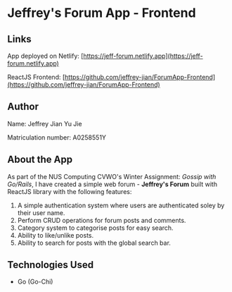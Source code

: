 # Jeffrey's Forum App - Frontend

## Links
App deployed on Netlify: [https://jeff-forum.netlify.app](https://jeff-forum.netlify.app)

ReactJS Frontend: [https://github.com/jeffrey-jian/ForumApp-Frontend](https://github.com/jeffrey-jian/ForumApp-Frontend)

## Author
Name: Jeffrey Jian Yu Jie

Matriculation number: A0258551Y


## About the App
As part of the NUS Computing CVWO's Winter Assignment: *Gossip with Go/Rails*, I have created a simple web forum - **Jeffrey's Forum** built with ReactJS library with the following features:

1. A simple authentication system where users are authenticated soley by their user name.
2. Perform CRUD operations for forum posts and comments.
3. Category system to categorise posts for easy search.
4. Ability to like/unlike posts.
5. Ability to search for posts with the global search bar.

## Technologies Used

 - Go (Go-Chi)

